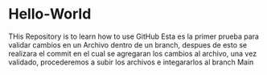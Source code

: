 # Hello-World
THis Repository  is to learn how to use GitHub
Esta es la primer prueba para validar cambios en un Archivo dentro de un branch, despues de esto se realizara el commit
en el cual se agregaran los cambios al archivo, una vez validado, procederemos a subir los archivos e integararlos al branch Main
